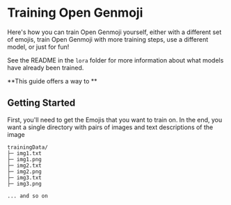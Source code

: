 # Training Open Genmoji

Here's how you can train Open Genmoji yourself, either with a different set of emojis, train Open Genmoji with more training steps, use a different model, or just for fun!

See the README in the `lora` folder for more information about what models have already been trained.

**This guide offers a way to **

## Getting Started

First, you'll need to get the Emojis that you want to train on. In the end, you want a single directory with pairs of images and text descriptions of the image

```
trainingData/
├─ img1.txt
├─ img1.png
├─ img2.txt
├─ img2.png
├─ img3.txt
├─ img3.png

... and so on
```